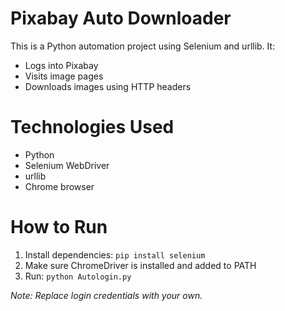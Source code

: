 # Pixabay Auto Downloader

This is a Python automation project using Selenium and urllib. It:

- Logs into Pixabay
- Visits image pages
- Downloads images using HTTP headers

#  Technologies Used
- Python
- Selenium WebDriver
- urllib
- Chrome browser

# How to Run
1. Install dependencies: `pip install selenium`
2. Make sure ChromeDriver is installed and added to PATH
3. Run: `python Autologin.py`

*Note: Replace login credentials with your own.*
